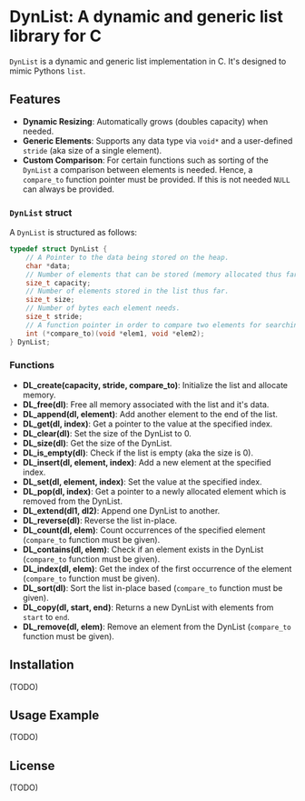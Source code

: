 # DynList: A dynamic and generic list library for C

`DynList` is a dynamic and generic list implementation in C.
It's designed to mimic Pythons `list`.

## Features
- **Dynamic Resizing**: Automatically grows (doubles capacity) when needed.
- **Generic Elements**: Supports any data type via `void*` and a user-defined `stride` (aka size of a single element).
- **Custom Comparison**: For certain functions such as sorting of the `DynList` a comparison between elements is needed. Hence, a `compare_to` function pointer must be provided. If this is not needed `NULL` can always be provided.

### `DynList` struct
A `DynList` is structured as follows:
```C
typedef struct DynList {
    // A Pointer to the data being stored on the heap.
    char *data;
    // Number of elements that can be stored (memory allocated thus far).
    size_t capacity;
    // Number of elements stored in the list thus far.
    size_t size;
    // Number of bytes each element needs.
    size_t stride;
    // A function pointer in order to compare two elements for searching etc..
    int (*compare_to)(void *elem1, void *elem2);
} DynList;
```

### Functions
- **DL_create(capacity, stride, compare_to)**: Initialize the list and allocate memory.
- **DL_free(dl)**: Free all memory associated with the list and it's data.
- **DL_append(dl, element)**: Add another element to the end of the list.
- **DL_get(dl, index)**: Get a pointer to the value at the specified index.
- **DL_clear(dl)**: Set the size of the DynList to 0.
- **DL_size(dl)**: Get the size of the DynList.
- **DL_is_empty(dl)**: Check if the list is empty (aka the size is 0).
- **DL_insert(dl, element, index)**: Add a new element at the specified index.
- **DL_set(dl, element, index)**: Set the value at the specified index.
- **DL_pop(dl, index)**: Get a pointer to a newly allocated element which is removed from the DynList.
- **DL_extend(dl1, dl2)**: Append one DynList to another.
- **DL_reverse(dl)**: Reverse the list in-place.
- **DL_count(dl, elem)**: Count occurrences of the specified element (`compare_to` function must be given).
- **DL_contains(dl, elem)**: Check if an element exists in the DynList (`compare_to` function must be given).
- **DL_index(dl, elem)**: Get the index of the first occurrence of the element (`compare_to` function must be given).
- **DL_sort(dl)**: Sort the list in-place based (`compare_to` function must be given).
- **DL_copy(dl, start, end)**: Returns a new DynList with elements from `start` to `end`.
- **DL_remove(dl, elem)**: Remove an element from the DynList (`compare_to` function must be given).

## Installation
(TODO)

## Usage Example
(TODO)

## License
(TODO)
